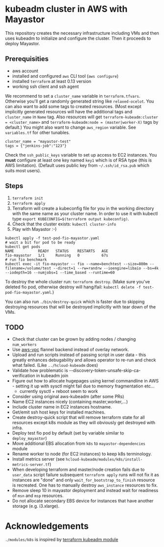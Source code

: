 # kubeadm cluster in AWS with Mayastor

This repository creates the necessary infrastructure including VMs and then uses kubeadm to initialize and configure the cluster. Then it proceeds to deploy Mayastor.

## Prerequisities

* aws account
* installed and configured `aws` CLI tool (`aws configure`)
* installed `terraform` at least 0.13 version
* working ssh client and ssh agent

We recommend to set a `cluster_name` variable in `terraform.tfvars`. Otherwise you'll get a randomly generated string like `relaxed-ocelot`. You can also want to add some tags to created resources. (Most except implicitly generated resources will have the additional tags and `cluster_name` in `Name` tag. Also resources will get `terraform-kubeadm:cluster = <cluster_name>` and `terraform-kubeadm:node = (master|worker-X)` tags by default.) You might also want to change `aws_region` variable. See `variables.tf` for other tunables.
```
cluster_name = "mayastor-test"
tags = {"jenkins-job":"123"}
```

Check the `ssh_public_keys` variable to set up access to EC2 instances. You **must** configure at least one key named `key1` which is of RSA type (this is AWS limitation). (Default uses public key from `~/.ssh/id_rsa.pub` which suits most users).

## Steps

1. `terraform init`
2. `terraform apply`
3. Terraform will create a kubeconfig file for you in the working directory with the same name as your cluster name. In order to use it with kubectl type `export KUBECONFIG=$(terraform output kubeconfig)`.
4. Check that the cluster exists: `kubectl cluster-info`
5. Play with Mayastor :-)

```
kubectl apply -f test-pod-fio-mayastor.yaml
# wait a bit for pod to be ready
kubectl get pods
NAME           READY   STATUS    RESTARTS   AGE
fio-mayastor   1/1     Running   0          67s
# run fio benchmark
kubectl exec -it fio-mayastor -- fio --name=benchtest --size=800m --filename=/volume/test --direct=1 --rw=randrw --ioengine=libaio --bs=4k --iodepth=16 --numjobs=1 --time_based --runtime=60
```

To destroy the whole cluster run: `terraform destroy`. (Make sure you've deleted fio pod, otherwise destroy will hang/fail: `kubectl delete -f test-pod-fio-mayastor.yaml`.)

You can also run `./bin/destroy-quick` which is faster due to skipping destroying resources that will be destroyed implicitly with tear down of the VMs.

## TODO

* Check that cluster can be grown by adding nodes / changing `num_workers`
* Use [aws-vpc](https://github.com/coreos/flannel/blob/v0.13.0/Documentation/aws-vpc-backend.md) flannel backend instead of overlay network.
* Upload and run scripts instead of passing script in user data - this greatly enhances debugability and allows operator to re-run and check what failed. (Like `../hcloud-kubeadm` does)
* Validate how problematic is --discovery-token-unsafe-skip-ca-verification in kubeadm join
* Figure out how to allocate hugepages using kernel commandline in AWS - setting it up with sysctl might fail due to memory fragmentation etc...
    - currently sysctl + reboot seem to work
* Consider using original aws-kubeadm (after some PRs)
* Name EC2 instances nicely (containing master,worker,...)
* Include cluster name in EC2 instances hostname.
* Get/emit ssh host keys for installed machines.
* Create destroy-quick script that will remove terraform state for all resources except k8s module as they will obviously get destroyed with infra.
* Deploy test fio pod by default (set by variable similar to `deploy_mayastor`)
* Move additional EBS allocation from `k8s` to `mayastor-dependencies` module
* Rename worker to node (for EC2 instances) to keep k8s terminology.
* Install metrics server (see `hcloud-kubeadm/modules/k8s/install-metrics-server.tf`)
* When developing terraform and master/node creation fails due to `user_data` script failure subsequent `terraform apply` runs will not fix it as instances are "done" and only `wait_for_bootstrap_to_finish` resource is recreated. One has to manually destroy `aws_instance` resources to fix.
* Remove sleep 10 in mayastor deployment and instead wait for readiness of `msn` and `msp` resources.
* Do not allocate secondary EBS device for instances that have another storage (e.g. i3.xlarge).

# Acknowledgements

`./modules/k8s` is inspired by [terraform kubeadm module](https://github.com/weibeld/terraform-aws-kubeadm)
